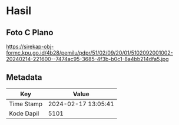 # Hasil

## Foto C Plano

https://sirekap-obj-formc.kpu.go.id/4b28/pemilu/pdpr/51/02/09/20/01/5102092001002-20240214-221600--7474ac95-3685-4f3b-b0c1-8a4bb214dfa5.jpg


## Metadata

| Key        | Value               |
| ---------- | ------------------- |
| Time Stamp | 2024-02-17 13:05:41 |
| Kode Dapil | 5101                |



